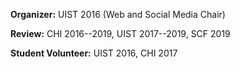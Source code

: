 
**Organizer:** UIST 2016 (Web and Social Media Chair)

**Review:** CHI 2016--2019, UIST 2017--2019, SCF 2019

**Student Volunteer:** UIST 2016, CHI 2017
